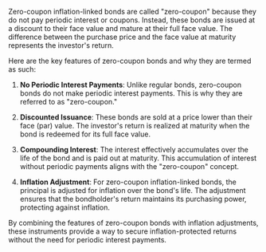 Zero-coupon inflation-linked bonds are called "zero-coupon" because they do not pay periodic interest or coupons. Instead, these bonds are issued at a discount to their face value and mature at their full face value. The difference between the purchase price and the face value at maturity represents the investor's return. 

Here are the key features of zero-coupon bonds and why they are termed as such:

1. **No Periodic Interest Payments**: Unlike regular bonds, zero-coupon bonds do not make periodic interest payments. This is why they are referred to as "zero-coupon."

2. **Discounted Issuance**: These bonds are sold at a price lower than their face (par) value. The investor's return is realized at maturity when the bond is redeemed for its full face value.

3. **Compounding Interest**: The interest effectively accumulates over the life of the bond and is paid out at maturity. This accumulation of interest without periodic payments aligns with the "zero-coupon" concept.

4. **Inflation Adjustment**: For zero-coupon inflation-linked bonds, the principal is adjusted for inflation over the bond's life. The adjustment ensures that the bondholder's return maintains its purchasing power, protecting against inflation.

By combining the features of zero-coupon bonds with inflation adjustments, these instruments provide a way to secure inflation-protected returns without the need for periodic interest payments.
